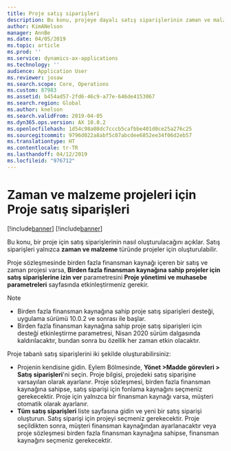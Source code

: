 ```yaml
---
title: Proje satış siparişleri
description: Bu konu, projeye dayalı satış siparişlerinin zaman ve malzeme projeleri için nasıl oluşturulacağını açıklar.
author: KimANelson
manager: AnnBe
ms.date: 04/05/2019
ms.topic: article
ms.prod: ''
ms.service: dynamics-ax-applications
ms.technology: ''
audience: Application User
ms.reviewer: josaw
ms.search.scope: Core, Operations
ms.custom: 87983
ms.assetid: b454ad57-2fd6-46c9-a77e-646de4153067
ms.search.region: Global
ms.author: knelson
ms.search.validFrom: 2019-04-05
ms.dyn365.ops.version: AX 10.0.2
ms.openlocfilehash: 1d54c98a08dc7cccb5cafbbe401d0ce25a276c25
ms.sourcegitcommit: 9796d022a8abf5c07abcdee6852ee34f06d2eb57
ms.translationtype: HT
ms.contentlocale: tr-TR
ms.lasthandoff: 04/12/2019
ms.locfileid: "976712"
---
```

# <a name="project-sales-orders-for-time-and-material-projects"></a>Zaman ve malzeme projeleri için Proje satış siparişleri

[!include[banner](../includes/banner.md)]
[!include[banner](../includes/preview-banner.md)]

Bu konu, bir proje için satış siparişlerinin nasıl oluşturulacağını açıklar. Satış siparişleri yalnızca **zaman ve malzeme** türünde projeler için oluşturulabilir.

Proje sözleşmesinde birden fazla finansman kaynağı içeren bir satış ve zaman projesi varsa, **Birden fazla finansman kaynağına sahip projeler için satış siparişlerine izin ver** parametresini **Proje yönetimi ve muhasebe parametreleri** sayfasında etkinleştirmeniz gerekir. 

> [!NOTE]
> - Birden fazla finansman kaynağına sahip proje satış siparişleri desteği, uygulama sürümü 10.0.2 ve sonrası ile başlar.
> - Birden fazla finansman kaynağına sahip proje satış siparişleri için desteği etkinleştirme parametresi, Nisan 2020 sürüm dalgasında kaldırılacaktır, bundan sonra bu özellik her zaman etkin olacaktır.

Proje tabanlı satış siparişlerini iki şekilde oluşturabilirsiniz:

- Projenin kendisine gidin. Eylem Bölmesinde, **Yönet >Madde görevleri > Satış siparişleri**'ni seçin. Proje bilgisi, projedeki satış siparişine varsayılan olarak ayarlanır. Proje sözleşmesi, birden fazla finansman kaynağına sahipse, satış siparişi için fonlama kaynağını seçmeniz gerekecektir. Proje için yalnızca bir finansman kaynağı varsa, müşteri otomatik olarak ayarlanır.
- **Tüm satış siparişleri** liste sayfasına gidin ve yeni bir satış siparişi oluşturun. Satış siparişi için projeyi seçmeniz gerekecektir. Proje seçildikten sonra, müşteri finansman kaynağından ayarlanacaktır veya proje sözleşmesi birden fazla finansman kaynağına sahipse, finansman kaynağını seçmeniz gerekecektir.

